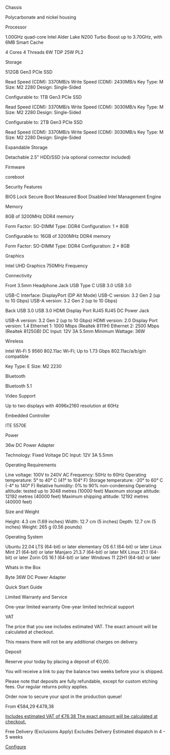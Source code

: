 Chassis

 Polycarbonate and nickel housing

 Processor

 1.00GHz quad-core Intel Alder Lake N200
 Turbo Boost up to 3.70GHz, with 6MB Smart Cache

 4 Cores
 4
Threads
 6W TDP
 25W PL2

 Storage

 512GB Gen3 PCIe SSD

 Read Speed (CDM): 3370MB/s
 Write Speed (CDM): 2430MB/s
 Key Type: M
 Size: M2
2280
 Design: Single-Sided

Configurable to:
 1TB Gen3 PCIe SSD

 Read Speed (CDM): 3370MB/s
 Write Speed (CDM):
3030MB/s
 Key Type: M
 Size: M2 2280
 Design: Single-Sided

Configurable to:
 2TB Gen3 PCIe SSD

 Read Speed (CDM): 3370MB/s
 Write Speed (CDM):
3030MB/s
 Key Type: M
 Size: M2 2280
 Design: Single-Sided

 Expandable Storage

 Detachable 2.5" HDD/SSD (via optional connector included)

 Firmware

 coreboot

 Security Features

 BIOS Lock
 Secure Boot
 Measured Boot
 Disabled Intel Management Engine

 Memory

 8GB of 3200MHz DDR4 memory

 Form Factor: SO-DIMM
 Type: DDR4
 Configuration: 1 × 8GB

Configurable to:
 16GB of 3200MHz DDR4 memory

 Form Factor: SO-DIMM
 Type: DDR4
Configuration: 2 × 8GB

 Graphics

 Intel UHD Graphics
 750MHz Frequency

 Connectivity

Front
 3.5mm Headphone Jack
 USB Type C
 USB 3.0
 USB 3.0

 USB-C Interface: DisplayPort (DP Alt Mode)
 USB-C version: 3.2 Gen 2 (up to 10 Gbps)
 USB-A version: 3.2 Gen 2 (up to 10
Gbps)

Back
 USB 3.0
 USB 3.0
 HDMI
 Display Port
 RJ45
 RJ45
 DC Power Jack

 USB-A version: 3.2 Gen 2 (up to 10 Gbps)
 HDMI version: 2.0
 Display Port version: 1.4
 Ethernet 1: 1000 Mbps (Realtek
8111H)
 Ethernet 2: 2500 Mbps (Realtek 8125GB)
 DC Input: 12V 3A 5.5mm
 Minimum Wattage: 36W

 Wireless

 Intel Wi-Fi 5 9560
 802.11ac Wi-Fi; Up to 1.73 Gbps
 802.11ac/a/b/g/n compatible

 Key Type: E
 Size: M2 2230

 Bluetooth

 Bluetooth 5.1

 Video Support

 Up to two displays with 4096x2160 resolution at 60Hz

 Embedded Controller

 ITE 5570E

 Power

 36w DC Power Adapter

 Technology: Fixed Voltage
 DC Input: 12V 3A 5.5mm

 Operating Requirements

 Line voltage: 100V to 240V AC
 Frequency: 50Hz to 60Hz
 Operating temperature: 5° to 40° C (41°
to 104° F)
 Storage temperature: -20° to 60° C (-4° to 140° F)
 Relative humidity: 0% to 90% non-condensing
 Operating
altitude: tested up to 3048 metres (10000 feet)
 Maximum storage altitude: 12192 metres (40000 feet)
 Maximum shipping
altitude: 12192 metres (40000 feet)

 Size and Weight

 Height: 4.3 cm (1.69 inches)
 Width: 12.7 cm (5 inches)
 Depth: 12.7 cm (5 inches)
 Weight: 265 g (0.56
pounds)

 Operating System

 Ubuntu 22.04 LTS (64-bit) or later
 elementary OS 6.1 (64-bit) or later
 Linux Mint 21 (64-bit) or
later
 Manjaro 21.3.7 (64-bit) or later
 MX Linux 21.1 (64-bit) or later
 Zorin OS 16.1 (64-bit) or later
 Windows 11
22H1 (64-bit) or later

 Whats in the Box

 Byte
 36W DC Power Adapter

 Quick Start Guide

 Limited Warranty and Service

 One-year limited warranty
 One-year limited technical support

 VAT

 The price that you see includes estimated VAT. The exact amount will be calculated at checkout.

 This means there will not be any additional charges on delivery.

 Deposit

 Reserve your today by placing a deposit of €0,00.

 You will receive a link to pay the balance two weeks before your is shipped.

 Please note that deposits are fully refundable, except for custom etching fees. Our regular returns policy applies.

 Order now to secure your spot in the production queue!

From €584,29 €478,38

[Includes estimated VAT of €76,38 The exact amount will be calculated at checkout.](#tax)

Free Delivery  (Exclusions Apply) Excludes Delivery
Estimated dispatch in 4 - 5 weeks

[Configure](/products/byte)
